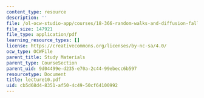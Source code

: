 ```yaml
---
content_type: resource
description: ''
file: /ol-ocw-studio-app/courses/18-366-random-walks-and-diffusion-fall-2006/cb5d68d48351af504c4950cf64100992_lecture10.pdf
file_size: 147921
file_type: application/pdf
learning_resource_types: []
license: https://creativecommons.org/licenses/by-nc-sa/4.0/
ocw_type: OCWFile
parent_title: Study Materials
parent_type: CourseSection
parent_uid: 9d04499e-d235-e70a-2c44-99ebecc6b597
resourcetype: Document
title: lecture10.pdf
uid: cb5d68d4-8351-af50-4c49-50cf64100992
---
```

